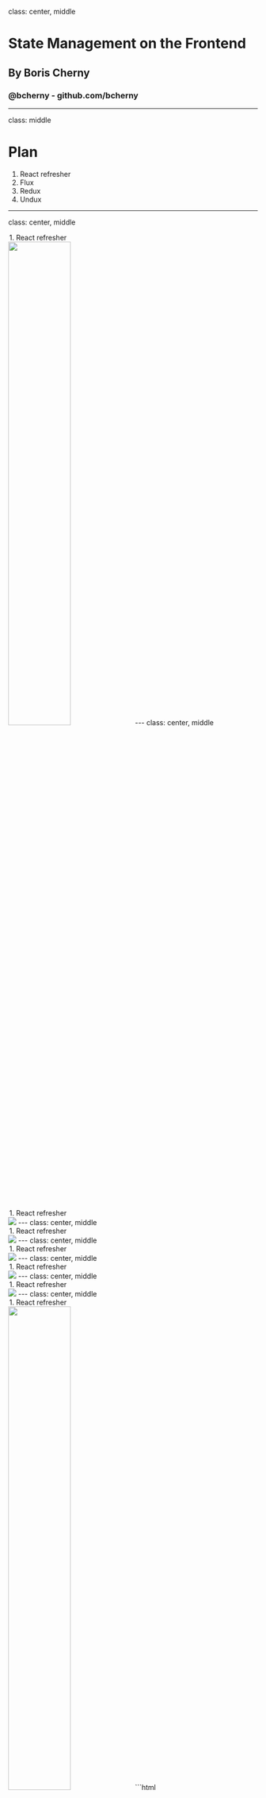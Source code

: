 class: center, middle
# State Management on the Frontend
## By Boris Cherny
### @bcherny - github.com/bcherny
---
class: middle
# Plan
1. React refresher
2. Flux
3. Redux
4. Undux
---
class: center, middle
<legend>1. React refresher</legend>
<img src="images/react.png" width="50%" />
---
class: center, middle
<legend>1. React refresher</legend>
<img src="images/composer.png" class="full"/>
---
class: center, middle
<legend>1. React refresher</legend>
<img src="images/composer-annotated-0.png" class="full"/>
---
class: center, middle
<legend>1. React refresher</legend>
<img src="images/composer-annotated-1.png" class="full"/>
---
class: center, middle
<legend>1. React refresher</legend>
<img src="images/composer-annotated-2.png" class="full"/>
---
class: center, middle
<legend>1. React refresher</legend>
<img src="images/composer-annotated-3.png" class="full"/>
---
class: center, middle
<legend>1. React refresher</legend>
<img src="images/composer-annotated-3.png" width="50%" />
```html
<Composer>
  <Editor>
    <Avatar />
    <Textbox />
  </Editor>
  <Sproutbar />
  <Button />
</Composer>
```
---
class: center, middle
<legend>1. React refresher</legend>
<img src="images/tree.png" class="fuller" />
---
class: center, middle
<legend>1. React refresher</legend>
<img src="images/tree-graphql-0.png" class="fuller" />
---
class: center, middle
<legend>1. React refresher</legend>
<img src="images/tree-graphql-1.png" class="fuller" />
---
class: center, middle
<legend>1. React refresher</legend>
<img src="images/tree-graphql-2.png" class="fuller" />
---
class: center, middle
<legend>1. React refresher</legend>
<img src="images/tree-graphql-3.png" class="fuller" />
---
class: center, middle
<legend>1. React refresher</legend>
<img src="images/tree-graphql-state-0.png" class="fuller" />
---
class: center, middle
<legend>1. React refresher</legend>
<img src="images/tree-graphql-state-1.png" class="fuller" />
---
class: center, middle
<legend>1. React refresher</legend>
<img src="images/tree-graphql-state-2.png" class="fuller" />
---
class: center, middle
<legend>1. React refresher</legend>
<img src="images/tree-graphql-state-callback-0.png" class="fuller" />
---
class: center, middle
<legend>1. React refresher</legend>
<img src="images/tree-graphql-state-callback-1.png" class="fuller" />
---
class: center, middle
<legend>1. React refresher</legend>
<img src="images/tree-graphql-state-callback-2.png" class="fuller" />
---
class: center, middle
<legend>1. React refresher</legend>
<img src="images/tree-graphql-state-callback-3.png" class="fuller" />
---
class: center, middle
<legend>1. React refresher</legend>
<img src="images/tree-state-0.png" class="fuller" />
---
class: center, middle
<legend>1. React refresher</legend>
<img src="images/tree-state-1.png" class="fuller" />
---
class: center, middle
<legend>1. React refresher</legend>
<img src="images/tree-state-2.png" class="fuller" />
---
class: center, middle
<legend>1. React refresher</legend>
<img src="images/tree-state-3.png" class="fuller" />
---
class: center, middle
<legend>1. React refresher</legend>
<img src="images/deep-passing-0.png" />
---
class: center, middle
<legend>1. React refresher</legend>
<img src="images/deep-passing-1.png" />
---
class: center, middle
<legend>1. React refresher</legend>
<img src="images/deep-passing-2.png" />
---
class: center, middle
<legend>1. React refresher</legend>
# 😵😵😵😵😵😵😵😵😵😵😵😵😵😵😵😵😵😵😵😵😵😵😵😵😵😵😵😵😵😵😵😵😵😵😵😵😵😵😵😵😵😵😵😵😵😵😵😵😵😵😵😵😵😵😵😵😵😵😵😵😵😵😵😵😵😵😵😵😵😵😵😵😵😵😵😵😵😵😵😵😵😵😵😵😵😵😵😵😵😵😵😵😵😵😵😵😵😵😵😵😵😵😵😵😵😵😵😵
---
class: center, middle
# Flux
<img src="images/flux.svg" style="margin-top: -100px; width: 30%;" />
---
class: center, middle
<legend>2. Flux</legend>
<img src="images/tree-flux-0.png" class="fullish" />
---
class: center, middle
<legend>2. Flux</legend>
<img src="images/tree-flux-1.png" class="fullish" />
---
class: center, middle
<legend>2. Flux</legend>
<img src="images/tree-flux-2.png" class="fullish" />
---
class: center, middle
<legend>2. Flux</legend>
<img src="images/tree-flux-3.png" class="fullish" />
---
class: center, middle
<legend>2. Flux</legend>
<img src="images/tree-flux-4.png" class="fullish" />
---
class: center, middle
<legend>2. Flux</legend>
<img src="images/tree-flux-5.png" class="fullish" />
---
class: center, middle
<legend>2. Flux</legend>
<img src="images/tree-flux-6.png" class="fullish" />
---
class: center, middle
<legend>2. Flux</legend>
<img src="images/tree-flux-7.png" class="fullish" />
---
class: center, middle
<legend>2. Flux</legend>
<img src="images/tree-flux-8.png" class="fullish" />
---
class: center, middle
<legend>2. Flux</legend>
<img src="images/tree-flux-9.png" class="fullish" />
---
class: center, middle
<legend>2. Flux</legend>
<img src="images/tree-flux-10.png" class="fullish" />
---
class: center, middle
<legend>2. Flux</legend>
<img src="images/tree-flux-11.png" class="fullish" />
---
class: center, middle
<legend>2. Flux</legend>
## Flux
<img src="images/flux-flow.png" style="width:70%" />
---
class: center, middle
<legend>2. Flux</legend>
<img src="images/flux-flow-code-0.png" class="fullisher" />
---
class: center, middle
<legend>2. Flux</legend>
<img src="images/flux-flow-code-1.png" class="fullisher" />
---
class: center, middle
<legend>2. Flux</legend>
<img src="images/flux-flow-code-2.png" class="fullisher" />
---
class: center, middle
<legend>2. Flux</legend>
## WHEW.
<img src="images/whew.webp" />
---
class: center, middle
<legend>2. Flux</legend>
# Let's scale it. <img src="images/like.jpg" style="width:200px;position:relative;bottom:-28px;" />
---
class: center, middle
<legend>2. Flux</legend>
<img src="images/tree-flux-11.png" class="fullish" />
---
class: center, middle
<legend>2. Flux</legend>
<img src="images/tree-flux-scale.png" class="fullish" />
---
<legend>2. Flux</legend>
## Flux
- Singleton <font color="orange">Dispatcher</font>
- Lots of <font color="red">Stores</font>
- Describe CUD operations with <font color="red">Actions</font>
- Stores take Actions → mutate their internal state → update the <font color="green">View</font>
---
class: center, middle
<img src="images/redux.png" style="width:50%" />
---
<legend>3. Redux</legend>
## Redux
- Singleton <font color="red">Store</font>
- Lots of <font color="magenta">Reducers</font>
- Describe CUD operations with <font color="red">Actions</font>
- Reducers take Actions → create a new state for the Store → update the <font color="green">View</font>

<small>
## Flux
- Singleton <font color="orange">Dispatcher</font>
- Lots of <font color="red">Stores</font>
- Describe CUD operations with <font color="red">Actions</font>
- Stores take Actions → mutate their internal state → update the <font color="green">View</font>

</small>
---
class: center, middle
<legend>3. Redux</legend>
<img src="images/tree-flux-scale.png" class="fullish" />
---
class: center, middle
<legend>3. Redux</legend>
<img src="images/tree-redux-scale.png" class="fullish" />
---
class: center, middle
<legend>3. Redux</legend>
## Redux
<img src="images/redux-flow.png" style="width:70%" />
---
class: center, middle
<legend>3. Redux</legend>
<img src="images/redux-flow-code-0.png" class="fullish" />
---
class: center, middle
<legend>3. Redux</legend>
<img src="images/redux-flow-code-1.png" class="fullish" />
---
class: center, middle
<legend>3. Redux</legend>
<img src="images/redux-flow-code-2.png" class="fullish" />
---
class: center, middle
<legend>3. Redux</legend>
![](images/complicated.gif)
---
class: center, middle
<img src="images/undux.png" width="45%" />
---
class: middle
<legend>4. Undux</legend>
## Create a store:

```js
const store = createStore({
  some: 1,
  initial: 'state'
})
```
---
class: middle
<legend>4. Undux</legend>
## Three methods:

```js
// Read a value
store.get('key')

// Write a value
// (automatically re-renders components for you)
store.set('key')('value')

// Do something when a value changes
store.on('key').subscribe(function(value) {
  ...
})
```
---
class: center, middle
<legend>4. Undux</legend>
<img src="images/undux-flow-comparison.png" class="fuller" />
---
class: center, middle
<legend>4. Undux</legend>
<img src="images/undux-flow-code-1.png" class="fuller" />
---
class: center, middle
<legend>4. Undux</legend>
<img src="images/undux-flow-code-0.png" class="fuller" />
---
<legend>4. Undux</legend>
## Undux
- Lots of <font color="red">Stores</font>
- Use `.get(key)` and `.set(key)(value)` to read and write to them
- <font color="red">Store</font> updates → <font color="green">View</font> updates
- **Reactive effects**
---
class: center, middle
<legend>4. Undux</legend>
<img src="images/tree-flux-11.png" class="fullish" />
---
class: center, middle
<legend>4. Undux</legend>
<img src="images/tree-undux.png" class="fullish" />
---
<legend>4. Undux</legend>
## Undux: features
---
<legend>4. Undux</legend>
## Undux: features
## 🤭 No boilerplate
---
<legend>4. Undux</legend>
## Undux: features
## 🤭 No boilerplate
## 😯 100% TYPESAFE
---
<legend>4. Undux</legend>
## Undux: features
## 🤭 No boilerplate
## 😯 100% TYPESAFE
## 😱 Reactive effects
---
<legend>4. Undux</legend>
## Undux: features
## 🤭 No boilerplate
## 😯 100% TYPESAFE
## 😱 Reactive effects
## 🤯 Built in logger
---
class: center, middle
# Thanks!
-----------
## Learn more...
### <a href="https://fburl.com/undux">fburl.com/undux</a>
### <a href="https://fburl.com/learn-flux">fburl.com/learn-flux</a>
### <a href="https://fburl.com/learn-redux">fburl.com/learn-redux</a>
---
<legend>4. Undux</legend>
```js
composerStore
  .on('text')
  .subscribe(text => {
    console.log('text changed!', text)
  })
```
---
<legend>4. Undux</legend>
```js
composerStore
  .on('text')
  .filter(text => text !== '')
  .subscribe(text => {
    console.log('text changed!', text)
  })
```
---
<legend>4. Undux</legend>
```js
composerStore
  .on('text')
  .filter(text => text !== '')
  .map(text => text.toLowerCase())
  .subscribe(text => {
    console.log('text changed!', text)
  })
```
---
<legend>4. Undux</legend>
```js
composerStore
  .on('text')
  .filter(text => text !== '')
  .map(text => text.toLowerCase())
  .throttle(200)
  .subscribe(text => {
    console.log('text changed!', text)
  })
```
---
